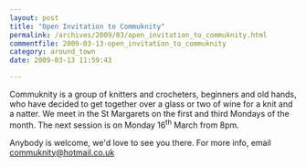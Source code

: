 ```yaml
---
layout: post
title: "Open Invitation to Commuknity"
permalink: /archives/2009/03/open_invitation_to_commuknity.html
commentfile: 2009-03-13-open_invitation_to_commuknity
category: around_town
date: 2009-03-13 11:59:43

---
```


Commuknity is a group of knitters and crocheters, beginners and old hands, who have decided to get together over a glass or two of wine for a knit and a natter. We meet in the St Margarets on the first and third Mondays of the month. The next session is on Monday 16<sup>th</sup> March from 8pm.

Anybody is welcome, we'd love to see you there. For more info, email <commuknity@hotmail.co.uk>
